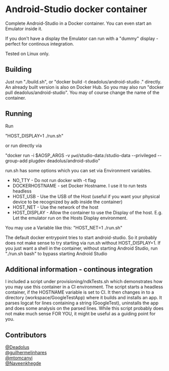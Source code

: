 Android-Studio docker container
============
Complete Android-Studio in a Docker container.
You can even start an Emulator inside it.

If you don't have a display the Emulator can run with a "dummy" display - perfect for continous integration.

Tested on Linux only.

Building
-------------
Just run "./build.sh", or "docker build -t deadolus/android-studio ." directly.
An already built version is also on Docker Hub. So you may also run "docker pull deadolus/android-studio".
You may of course change the name of the container.

Running
-------------
Run

"HOST_DISPLAY=1 ./run.sh"

or run directly via

"docker run -i $AOSP_ARGS -v `pwd`/studio-data:/studio-data --privileged --group-add plugdev deadolus/android-studio"


run.sh has some options which you can set via Environment variables.

* NO_TTY - Do not run docker with -t flag
* DOCKERHOSTNAME - set Docker Hostname. I use it to run tests headless
* HOST_USB - Use the USB of the Host (useful if you want your physical device to be recognized by adb inside the container)
* HOST_NET - Use the network of the host
* HOST_DISPLAY - Allow the container to use the Display of the host. E.g. Let the emulator run on the Hosts Display environment.

You may use a Variable like this: "HOST_NET=1 ./run.sh"

The default docker entrypoint tries to start android-studio.
So it probably does not make sense to try starting via run.sh without
HOST_DISPLAY=1.
If you just want a shell in the container, without starting Android Studio, run "./run.sh bash" to bypass starting Android Studio

Additional information - continous integration
-------------
I included a script under provisioning/ndkTests.sh which demonstrates how you may use this container in a CI environment.
The script starts a headless container, if the HOSTNAME variable is set to CI.
It then changes in to a directory (workspace/GoogleTestApp) where it builds and installs an app.
It parses logcat for lines containing a string (GoogleTest), uninstalls the app and does some analysis on the parsed lines.
While this script probably does not make much sense FOR YOU, it might be useful as a guiding point for you.

Contributors
------------
[@Deadolus](https://github.com/Deadolus)  
[@guilhermelinhares](https://github.com/guilhermelinhares)  
[@mtomcanyi](https://github.com/mtomcanyi)  
[@Naveenkhegde](https://github.com/Naveenkhegde)

